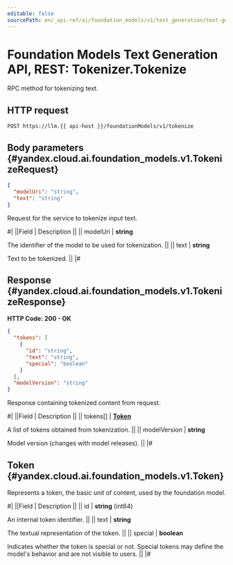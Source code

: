 ```yaml
---
editable: false
sourcePath: en/_api-ref/ai/foundation_models/v1/text_generation/text-generation/api-ref/Tokenizer/tokenize.md
---
```


# Foundation Models Text Generation API, REST: Tokenizer.Tokenize

RPC method for tokenizing text.

## HTTP request

```
POST https://llm.{{ api-host }}/foundationModels/v1/tokenize
```

## Body parameters {#yandex.cloud.ai.foundation_models.v1.TokenizeRequest}

```json
{
  "modelUri": "string",
  "text": "string"
}
```

Request for the service to tokenize input text.

#|
||Field | Description ||
|| modelUri | **string**

The identifier of the model to be used for tokenization. ||
|| text | **string**

Text to be tokenized. ||
|#

## Response {#yandex.cloud.ai.foundation_models.v1.TokenizeResponse}

**HTTP Code: 200 - OK**

```json
{
  "tokens": [
    {
      "id": "string",
      "text": "string",
      "special": "boolean"
    }
  ],
  "modelVersion": "string"
}
```

Response containing tokenized content from request.

#|
||Field | Description ||
|| tokens[] | **[Token](#yandex.cloud.ai.foundation_models.v1.Token)**

A list of tokens obtained from tokenization. ||
|| modelVersion | **string**

Model version (changes with model releases). ||
|#

## Token {#yandex.cloud.ai.foundation_models.v1.Token}

Represents a token, the basic unit of content, used by the foundation model.

#|
||Field | Description ||
|| id | **string** (int64)

An internal token identifier. ||
|| text | **string**

The textual representation of the token. ||
|| special | **boolean**

Indicates whether the token is special or not. Special tokens may define the model's behavior and are not visible to users. ||
|#